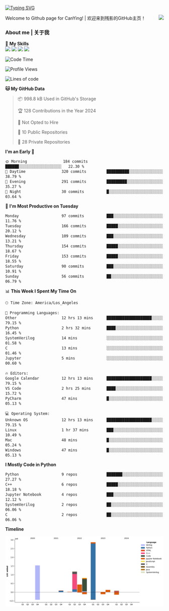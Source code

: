 [![Typing SVG](https://readme-typing-svg.herokuapp.com?size=25&duration=3500&color=00FFFF&vCenter=true&width=250&height=40&lines=Hi+Welcome+%F0%9F%91%8B%F0%9F%8F%BB;I'm+CanYing|残影)](https://git.io/typing-svg)

<a href="#">
  <img align="right" src="https://github-readme-stats.vercel.app/api?username=CanYing0913&count_private=true&rank_icon=github&show_icons=true&bg_color=15,f2f7fd,E0EAFC&" />
</a>

Welcome to Github page for CanYing! | 欢迎来到残影的GitHub主页！

### About me | 关于我

🌟 **My Skills**  
![](https://img.shields.io/badge/-C-A8B9CC?style=flat-square&logo=C&logoColor=fff)
![](https://img.shields.io/badge/-C++-00599C?style=flat-square&logo=Cpp&logoColor=fff)
![](https://img.shields.io/badge/-Python-3776AB?style=flat-square&logo=Python&logoColor=fff)
![](https://img.shields.io/badge/-Linux-000000?style=flat-square&logo=Linux&logoColor=fff)

<!--START_SECTION:waka-->
![Code Time](http://img.shields.io/badge/Code%20Time-113%20hrs%2022%20mins-blue)

![Profile Views](http://img.shields.io/badge/Profile%20Views-0-blue)

![Lines of code](https://img.shields.io/badge/From%20Hello%20World%20I%27ve%20Written-7.1%20million%20lines%20of%20code-blue)

**🐱 My GitHub Data** 

> 📦 998.8 kB Used in GitHub's Storage 
 > 
> 🏆 128 Contributions in the Year 2024
 > 
> 🚫 Not Opted to Hire
 > 
> 📜 10 Public Repositories 
 > 
> 🔑 28 Private Repositories 
 > 
**I'm an Early 🐤** 

```text
🌞 Morning                184 commits         ██████░░░░░░░░░░░░░░░░░░░   22.30 % 
🌆 Daytime                320 commits         ██████████░░░░░░░░░░░░░░░   38.79 % 
🌃 Evening                291 commits         █████████░░░░░░░░░░░░░░░░   35.27 % 
🌙 Night                  30 commits          █░░░░░░░░░░░░░░░░░░░░░░░░   03.64 % 
```
📅 **I'm Most Productive on Tuesday** 

```text
Monday                   97 commits          ███░░░░░░░░░░░░░░░░░░░░░░   11.76 % 
Tuesday                  166 commits         █████░░░░░░░░░░░░░░░░░░░░   20.12 % 
Wednesday                109 commits         ███░░░░░░░░░░░░░░░░░░░░░░   13.21 % 
Thursday                 154 commits         █████░░░░░░░░░░░░░░░░░░░░   18.67 % 
Friday                   153 commits         █████░░░░░░░░░░░░░░░░░░░░   18.55 % 
Saturday                 90 commits          ███░░░░░░░░░░░░░░░░░░░░░░   10.91 % 
Sunday                   56 commits          ██░░░░░░░░░░░░░░░░░░░░░░░   06.79 % 
```


📊 **This Week I Spent My Time On** 

```text
🕑︎ Time Zone: America/Los_Angeles

💬 Programming Languages: 
Other                    12 hrs 13 mins      ████████████████████░░░░░   79.15 % 
Python                   2 hrs 32 mins       ████░░░░░░░░░░░░░░░░░░░░░   16.45 % 
SystemVerilog            14 mins             ░░░░░░░░░░░░░░░░░░░░░░░░░   01.58 % 
C                        13 mins             ░░░░░░░░░░░░░░░░░░░░░░░░░   01.46 % 
Jupyter                  5 mins              ░░░░░░░░░░░░░░░░░░░░░░░░░   00.60 % 

🔥 Editors: 
Google Calendar          12 hrs 13 mins      ████████████████████░░░░░   79.15 % 
VS Code                  2 hrs 25 mins       ████░░░░░░░░░░░░░░░░░░░░░   15.72 % 
PyCharm                  47 mins             █░░░░░░░░░░░░░░░░░░░░░░░░   05.13 % 

💻 Operating System: 
Unknown OS               12 hrs 13 mins      ████████████████████░░░░░   79.15 % 
Linux                    1 hr 37 mins        ███░░░░░░░░░░░░░░░░░░░░░░   10.49 % 
Mac                      48 mins             █░░░░░░░░░░░░░░░░░░░░░░░░   05.24 % 
Windows                  47 mins             █░░░░░░░░░░░░░░░░░░░░░░░░   05.13 % 
```

**I Mostly Code in Python** 

```text
Python                   9 repos             ███████░░░░░░░░░░░░░░░░░░   27.27 % 
C++                      6 repos             █████░░░░░░░░░░░░░░░░░░░░   18.18 % 
Jupyter Notebook         4 repos             ███░░░░░░░░░░░░░░░░░░░░░░   12.12 % 
SystemVerilog            2 repos             ██░░░░░░░░░░░░░░░░░░░░░░░   06.06 % 
C                        2 repos             ██░░░░░░░░░░░░░░░░░░░░░░░   06.06 % 
```



**Timeline**

![Lines of Code chart](https://raw.githubusercontent.com/CanYing0913/CanYing0913/master/assets/bar_graph.png)


<!--END_SECTION:waka-->

